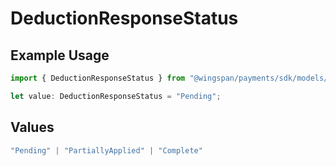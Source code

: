 # DeductionResponseStatus

## Example Usage

```typescript
import { DeductionResponseStatus } from "@wingspan/payments/sdk/models/shared";

let value: DeductionResponseStatus = "Pending";
```

## Values

```typescript
"Pending" | "PartiallyApplied" | "Complete"
```